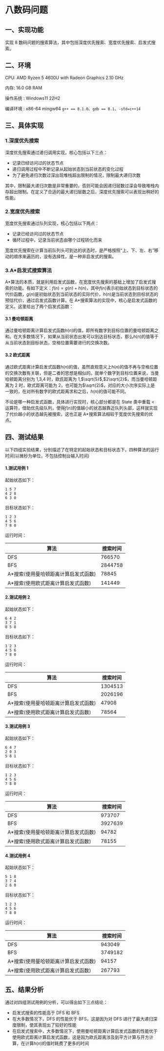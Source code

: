 # 八数码问题

## 一、实现功能

实现 8 数码问题的搜索算法，其中包括深度优先搜索、宽度优先搜索、启发式搜索。

## 二、环境

CPU: AMD Ryzen 5 4600U with Radeon Graphics 2.10 GHz

内存: 16.0 GB RAM

操作系统 : Windows11 22H2

编译环境 : x86-64 mingw64 `g++ == 8.1.0`、`gdb == 8.1`、`-std=c++14`

## 三、具体实现

### 1.深度优先搜索

深度优先搜索通过递归调用实现，核心包括以下三点：

- 记录已经访问过的状态节点
- 递归调用过程中不断记录从起始状态到当前状态的变化过程
- 为了避免递归次数过深出现堆栈超出限制的情况，限制最大递归次数

其中，限制最大递归次数是非常重要的，否则可能会因递归层数过深会导致堆栈内存超出限制。在定义了合适的最大递归层数之后，深度优先搜索可以表现出稍好的性能。

### 2.宽度优先搜索

宽度优先搜索通过队列实现，核心包括以下两点：

- 记录已经访问过的状态节点
- 循环过程中，记录当前状态由哪个过程转化而来

宽度优先搜索在计算当前队列头可到达的状态时，是严格按照“上、下、左、右”移动的顺序来遍历的，没有选择性，是一种非启发式的搜索。

### 3.A\*启发式搜索算法

A\*算法的本质，就是利用启发式函数，在宽度优先搜索的基础上增加了启发式搜索的功能。有如下定义：$f(n)=g(n)+h(n)$，其中$f(n)$表示初始状态到目标状态的代价函数，$g(n)$是初始状态到当前状态的实际代价，$h(n)$是当前状态到目标状态的预估代价，通过启发式函数计算。在 A\*搜索算法的实现中，核心是启发式函数的定义。这里给出了两个启发式函数：

#### 3.1 曼哈顿距离

通过曼哈顿距离计算启发式函数$h(n)$的值，即所有数字到目标位置的曼哈顿距离之和。在大多数情况下，如果从当前状态出发可以到达目标状态，那么$h(n)$的值等于从当前状态到目标状态，空格位置需要进行的交换次数。

#### 3.2 欧式距离

通过欧式距离计算启发式函数$h(n)$的值，虽然直观意义上$h(n)$的值不再与空格位置的交换次数有关联，但是二者的思想是相似的。就单个数字到目标位置来说，当曼哈顿距离分别为 $1$,$3$,$4$ 时，欧氏距离为 $1$,$\sqrt{5}$,$2\sqrt{2}$，而当曼哈顿距离为 $2$ 时，欧式距离可能为 $2$，也可能为$\sqrt{2}$，对应的大小次序实际上是一致的，在对所有数字的欧式距离求和之后，$h(n)$的值可能不同。

不论是哪一种启发式函数，具体进行实现时，核心部分都是在 State 类中重载 < 运算符，借助优先级队列，使得$f(n)$的值越小的状态越靠近队列头部，这样就实现了代价越小的状态越先被搜索，这也正是 A\*搜索算法相较于宽度优先搜索的优点。

## 四、测试结果

以下四组实验结果，分别描述了在特定的起始状态和目标状态下，四种算法的运行时间(以微秒为单位，不包括控制台输入时间)

#### 1.测试用例 1

起始状态如下：

```
1 5 7
4 2 8
6 3 0
```

目标状态如下：

```
1 2 3
4 5 6
7 8 0
```

运行时间：

| 算法                                  | 搜索时间 |
| ------------------------------------- | -------- |
| DFS                                   | 766570   |
| BFS                                   | 2844758  |
| A\*搜索(使用曼哈顿距离计算启发式函数) | 78845    |
| A\*搜索(使用欧式距离计算启发式函数)   | 141449   |

#### 2.测试用例 2

起始状态如下：

```
6 4 2
3 7 1
0 5 8
```

目标状态如下：

```
1 2 3
4 5 6
7 8 0
```

运行时间：

| 算法                                  | 搜索时间 |
| ------------------------------------- | -------- |
| DFS                                   | 1304513  |
| BFS                                   | 2026196  |
| A\*搜索(使用曼哈顿距离计算启发式函数) | 47908    |
| A\*搜索(使用欧式距离计算启发式函数)   | 78564    |

#### 3.测试用例 3

起始状态如下：

```
6 4 7
2 0 3
5 8 1
```

目标状态如下：

```
1 2 3
4 5 6
7 8 0
```

运行时间：

| 算法                                  | 搜索时间 |
| ------------------------------------- | -------- |
| DFS                                   | 973707   |
| BFS                                   | 3927639  |
| A\*搜索(使用曼哈顿距离计算启发式函数) | 94782    |
| A\*搜索(使用欧式距离计算启发式函数)   | 78155    |

#### 4.测试用例 4

起始状态如下：

```
5 1 8
3 7 4
2 6 0
```

目标状态如下：

```
1 2 3
4 5 6
7 8 0
```

运行时间：

| 算法                                  | 搜索时间 |
| ------------------------------------- | -------- |
| DFS                                   | 943049   |
| BFS                                   | 3749182  |
| A\*搜索(使用曼哈顿距离计算启发式函数) | 94157    |
| A\*搜索(使用欧式距离计算启发式函数)   | 267793   |

## 五、结果分析

通过对四组测试用例的分析，可以得出如下三点结论：

- 启发式搜索的性能高于 DFS 和 BFS
- 在大多数情况下，DFS 的性能优于 BFS，这是因为对 DFS 进行了最大递归深度限制，使其表现出了较好的性能
- 在启发式搜索中，大多数情况下，使用曼哈顿距离计算启发式函数的性能优于使用欧式距离计算启发式函数，这是因为欧氏距离涉及到平方计算与开方计算，在计算$h(n)$的值时耗费了更多的时间
